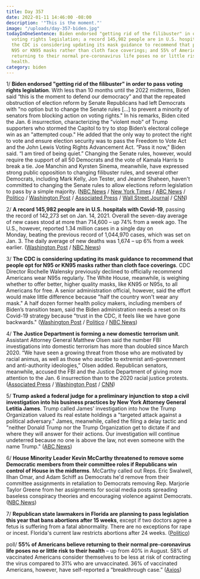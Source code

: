 ```yaml
---
title: Day 357
date: 2022-01-11 14:46:00 -08:00
description: '"This is the moment."'
image: "/uploads/day-357-biden.jpg"
todayInOneSentence: Biden endorsed "getting rid of the filibuster" in order to pass
  voting rights legislation; a record 145,982 people are in U.S. hospitals with Covid-19;
  the CDC is considering updating its mask guidance to recommend that people opt for
  N95 or KN95 masks rather than cloth face coverings; and 55% of Americans believe
  returning to their normal pre-coronavirus life poses no or little risk to their
  health.
category: biden
---
```


1/ **Biden endorsed "getting rid of the filibuster" in order to pass voting rights legislation**. With less than 10 months until the 2022 midterms, Biden said “this is the moment to defend our democracy” and that the repeated obstruction of election reform by Senate Republicans had left Democrats with "no option but to change the Senate rules \[...\] to prevent a minority of senators from blocking action on voting rights." In his remarks, Biden cited the Jan. 6 insurrection, characterizing the "violent mob" of Trump supporters who stormed the Capitol to try to stop Biden’s electoral college win as an "attempted coup." He added that the only way to protect the right to vote and ensure election security was to pass the Freedom to Vote Act and the John Lewis Voting Rights Advancement Act. “Pass it now," Biden said. “I am tired of being quiet.” Changing the Senate rules, however, would require the support of all 50 Democrats and the vote of Kamala Harris to break a tie. Joe Manchin and Kyrsten Sinema, meanwhile, have expressed strong public opposition to changing filibuster rules, and several other Democrats, including Mark Kelly, Jon Tester, and Jeanne Shaheen, haven't committed to changing the Senate rules to allow elections reform legislation to pass by a simple majority. ([NBC News](https://www.nbcnews.com/politics/white-house/biden-under-pressure-chart-voting-rights-path-atlanta-speech-n1287255) / [New York Times](https://www.nytimes.com/2022/01/11/us/politics/biden-filibuster-voting-rights.html) / [ABC News](https://abcnews.go.com/Politics/biden-make-forceful-push-voting-rights-filibuster-georgia/story?id=82187118) / [Politico](https://www.politico.com/news/2022/01/11/biden-harris-voting-rights-speech-526903) / [Washington Post](https://www.washingtonpost.com/politics/biden-voting-rights-filibuster/2022/01/11/ada7ce66-72dd-11ec-b202-b9b92330d4fa_story.html) / [Associated Press](https://apnews.com/article/voting-rights-joe-biden-georgia-voting-martin-luther-king-jr-dc4544c23622f35fc95d63afe512554d) / [Wall Street Journal](https://www.wsj.com/articles/biden-casts-election-law-votes-as-turning-point-for-nation-in-speech-11641897003?mod=hp_lead_pos1) / [CNN](https://www.cnn.com/politics/live-news/biden-harris-voting-rights-speech-01-11-2022/index.html))

2/ **A record 145,982 people are in U.S. hospitals with Covid-19**, passing the record of 142,273 set on Jan. 14, 2021. Overall the seven-day average of new cases stood at more than 714,600 – up 74% from a week ago. The U.S., however, reported 1.34 million cases in a single day on Monday, beating the previous record of 1,044,970 cases, which was set on Jan. 3. The daily average of new deaths was 1,674 – up 6% from a week earlier. ([Washington Post](https://www.washingtonpost.com/health/2022/01/10/covid-hospitalized-omicron/) / [NBC News](https://www.nbcnews.com/news/us-news/us-reports-record-13m-covid-cases-day-hospitalizations-soar-rcna11736))

3/ **The CDC is considering updating its mask guidance to recommend that people opt for N95 or KN95 masks rather than cloth face coverings**. CDC Director Rochelle Walensky previously declined to officially recommend Americans wear N95s regularly. The White House, meanwhile, is weighing whether to offer better, higher quality masks, like KN95 or N95s, to all Americans for free. A senior administration official, however, said the effort would make little difference because "half the country won't wear any mask." A half dozen former health policy makers, including members of Biden’s transition team, said the Biden administration needs a reset on its Covid-19 strategy because "trust in the CDC, it feels like we have gone backwards." ([Washington Post](https://www.washingtonpost.com/health/2022/01/10/cdc-weighs-n95-kn95-masks-guidance-omicron/) / [Politico](https://www.politico.com/news/2022/01/11/biden-n95-mask-distribution-526889) / [NBC News](https://www.nbcnews.com/politics/white-house/we-have-gone-backwards-covid-confusion-snarls-biden-white-house-n1287282))

4/ **The Justice Department is forming a new domestic terrorism unit**. Assistant Attorney General Matthew Olsen said the number FBI investigations into domestic terrorism has more than doubled since March 2020. “We have seen a growing threat from those who are motivated by racial animus, as well as those who ascribe to extremist anti-government and anti-authority ideologies,” Olsen added. Republican senators, meanwhile, accused the FBI and the Justice Department of giving more attention to the Jan. 6 insurrection than to the 2020 racial justice protests. ([Associated Press](https://apnews.com/article/united-states-national-security-terrorism-899caf47624dd8741d04f73e65659e68) / [Washington Post](https://www.washingtonpost.com/national-security/domestic-terrorism-justice-threat/2022/01/11/dfd8d82c-72eb-11ec-8b0a-bcfab800c430_story.html) / [CNN](https://www.cnn.com/2022/01/11/politics/justice-department-forms-new-domestic-terrorism-unit/index.html))

5/ **Trump asked a federal judge for a preliminary injunction to stop a civil investigation into his business practices by New York Attorney General Letitia James**. Trump called James' investigation into how the Trump Organization valued its real estate holdings a "targeted attack against a political adversary." James, meanwhile, called the filing a delay tactic and "neither Donald Trump nor the Trump Organization get to dictate if and where they will answer for their actions. Our investigation will continue undeterred because no one is above the law, not even someone with the name Trump." ([ABC News](https://abcnews.go.com/Politics/trump-asks-federal-judge-halt-civil-investigation-business/story?id=82197386))

6/ **House Minority Leader Kevin McCarthy threatened to remove some Democratic members from their committee roles if Republicans win control of House in the midterms**. McCarthy called out Reps. Eric Swalwell, Ilhan Omar, and Adam Schiff as Democrats he'd remove from their committee assignments in retaliation to Democrats removing Rep. Marjorie Taylor Greene from her assignments for social media posts spreading baseless conspiracy theories and encouraging violence against Democrats.  ([NBC News](https://www.nbcnews.com/politics/congress/mccarthy-says-if-house-speaker-he-would-strip-some-democrats-n1287252))

7/ **Republican state lawmakers in Florida are planning to pass legislation this year that bans abortions after 15 weeks**, except if two doctors agree a fetus is suffering from a fatal abnormality. There are no exceptions for rape or incest. Florida's current law restricts abortions after 24 weeks. ([Politico](https://www.politico.com/states/florida/story/2022/01/11/florida-republicans-craft-restrictive-abortion-law-democrats-have-little-power-to-stop-1405036))

poll/ **55% of Americans believe returning to their normal pre-coronavirus life poses no or little risk to their health** – up from 40% in August. 58% of vaccinated Americans consider themselves to be less at risk of contracting the virus compared to 31% who are unvaccinated. 36% of vaccinated Americans, however, have self-reported a “breakthrough case.” ([Axios](https://www.axios.com/axios-ipsos-poll-america-retrenches-741882b7-71fe-4b01-8e10-b39558415ca2.html))